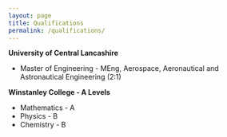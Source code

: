 ```yaml
---
layout: page
title: Qualifications
permalink: /qualifications/
---
```


**University of Central Lancashire**
* Master of Engineering - MEng, Aerospace, Aeronautical and Astronautical Engineering (2:1)

**Winstanley College - A Levels**
* Mathematics - A
* Physics - B
* Chemistry - B 